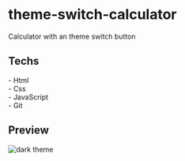 # theme-switch-calculator
Calculator with an theme switch button

<h2>Techs</h2>
- Html <br/>
- Css <br/>
- JavaScript <br/>
- Git

<h2>Preview</h2
<img alt="light theme" src="https://user-images.githubusercontent.com/62398638/223170211-37f11126-0e5b-4045-a653-61aca54ea716.png" />
<img alt="dark theme" src="https://user-images.githubusercontent.com/62398638/223170217-edc625bc-5d67-4837-8e92-4125b28ba69c.png" />
